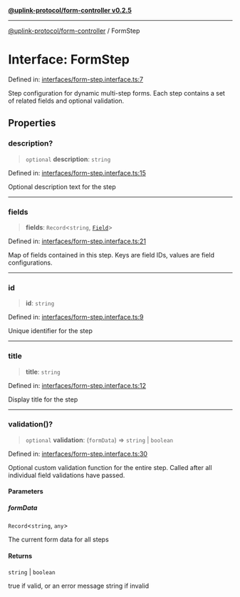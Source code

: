 [**@uplink-protocol/form-controller v0.2.5**](../README.md)

***

[@uplink-protocol/form-controller](../globals.md) / FormStep

# Interface: FormStep

Defined in: [interfaces/form-step.interface.ts:7](https://github.com/jmkcoder/uplink-protocol-form-controller/blob/dd3b5a64ac66f6e3d93aa3a73dfcfe7109a8afc2/src/interfaces/form-step.interface.ts#L7)

Step configuration for dynamic multi-step forms.
Each step contains a set of related fields and optional validation.

## Properties

### description?

> `optional` **description**: `string`

Defined in: [interfaces/form-step.interface.ts:15](https://github.com/jmkcoder/uplink-protocol-form-controller/blob/dd3b5a64ac66f6e3d93aa3a73dfcfe7109a8afc2/src/interfaces/form-step.interface.ts#L15)

Optional description text for the step

***

### fields

> **fields**: `Record`\<`string`, [`Field`](Field.md)\>

Defined in: [interfaces/form-step.interface.ts:21](https://github.com/jmkcoder/uplink-protocol-form-controller/blob/dd3b5a64ac66f6e3d93aa3a73dfcfe7109a8afc2/src/interfaces/form-step.interface.ts#L21)

Map of fields contained in this step.
Keys are field IDs, values are field configurations.

***

### id

> **id**: `string`

Defined in: [interfaces/form-step.interface.ts:9](https://github.com/jmkcoder/uplink-protocol-form-controller/blob/dd3b5a64ac66f6e3d93aa3a73dfcfe7109a8afc2/src/interfaces/form-step.interface.ts#L9)

Unique identifier for the step

***

### title

> **title**: `string`

Defined in: [interfaces/form-step.interface.ts:12](https://github.com/jmkcoder/uplink-protocol-form-controller/blob/dd3b5a64ac66f6e3d93aa3a73dfcfe7109a8afc2/src/interfaces/form-step.interface.ts#L12)

Display title for the step

***

### validation()?

> `optional` **validation**: (`formData`) => `string` \| `boolean`

Defined in: [interfaces/form-step.interface.ts:30](https://github.com/jmkcoder/uplink-protocol-form-controller/blob/dd3b5a64ac66f6e3d93aa3a73dfcfe7109a8afc2/src/interfaces/form-step.interface.ts#L30)

Optional custom validation function for the entire step.
Called after all individual field validations have passed.

#### Parameters

##### formData

`Record`\<`string`, `any`\>

The current form data for all steps

#### Returns

`string` \| `boolean`

true if valid, or an error message string if invalid
